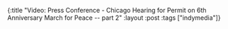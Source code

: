{:title "Video: Press Conference - Chicago Hearing for Permit on 6th Anniversary March for Peace -- part 2"
:layout :post
:tags  ["indymedia"]}

<object width="425" height="344"><param name="movie" value="http://www.youtube.com/v/vUI2PyFUzT4&hl=en&fs=1"></param><param name="allowFullScreen" value="true"></param><param name="allowscriptaccess" value="always"></param><embed src="http://www.youtube.com/v/vUI2PyFUzT4&hl=en&fs=1" type="application/x-shockwave-flash" allowscriptaccess="always" allowfullscreen="true" width="425" height="344"></embed></object>